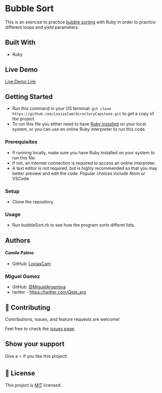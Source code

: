 # Bubble Sort

This is an exercise to practice [bubble sorting](https://en.wikipedia.org/wiki/Bubble_sort) with Ruby in order to practice different loops and yield parameters.

## Built With

- Ruby

## Live Demo

[Live Demo Link](https://loxiascam.github.io/directoryCapstone/index.html)


## Getting Started

- Run this command in your OS terminal: `git clone https://github.com/LoxiasCam/directoryCapstone.git` to get a copy of the project.
- To run this file you either need to have [Ruby installed](https://rubyinstaller.org/downloads/) on your local system, or you can use an online Ruby interpreter to run this code.


### Prerequisites

* If running locally, make sure you have Ruby installed on your system to run this file.
* If not, an internet connection is required to access an online interpreter.
* A text editor is not required, but is highly recommended so that you may better preview and edit the code. Popular choices include Atom or VSCode.

### Setup

* Clone the repository

### Usage

* Run bubbleSort.rb to see how the program sorts differet lists.

## Authors

#### Camilo Patino
* GitHub: [LoxiasCam](https://github.com/LoxiasCam)

### Miguel Gomez
* GitHub: [@MiguelArgentina](https://github.com/MiguelArgentina)
* twitter - https://twitter.com/Qete_arg

## 🤝 Contributing

Contributions, issues, and feature requests are welcome!

Feel free to check the [issues page](https://github.com/LoxiasCam/directoryCapstone/issues).

## Show your support

Give a ⭐️ if you like this project!

## 📝 License

This project is [MIT](https://es.wikipedia.org/wiki/Licencia_MIT) licensed.
